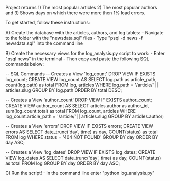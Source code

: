 Project returns 1) The most popular articles 2) The most popular authors and 3) Shows days on which there were more then 1% load errors.

To get started, follow these instructions:

A) Create the database with the articles, authors, and log tables:
	- Navigate to the folder with the "newsdata.sql" files
	- Type "psql -d news -f newsdata.sql" into the command line 

B) Create the necessary views for the log_analysis.py script to work:
	- Enter "psql news" in the terminal
	- Then copy and paste the following SQL commands below:

-- SQL Commands
-- Creates a View 'log_count' 
DROP VIEW IF EXISTS log_count;
CREATE VIEW log_count AS SELECT log.path as article_path, count(log.path) as total FROM log, articles WHERE log.path = '/article/' || articles.slug GROUP BY log.path ORDER BY total DESC;

-- Creates a View 'author_count'
DROP VIEW IF EXISTS author_count;
CREATE VIEW author_count AS SELECT articles.author as author_id, sum(log_count.total) as total FROM log_count, articles WHERE log_count.article_path = '/article/' || articles.slug GROUP BY articles.author;

-- Creates a View 'errors'
DROP VIEW IF EXISTS errors;
CREATE VIEW errors AS SELECT date_trunc('day', time) as day, COUNT(status) as total FROM log WHERE status = '404 NOT FOUND' GROUP BY day ORDER BY day ASC;

-- Creates a View 'log_dates'
DROP VIEW IF EXISTS log_dates;
CREATE VIEW log_dates AS SELECT date_trunc('day', time) as day, COUNT(status) as total FROM log GROUP BY day ORDER BY day ASC;

C) Run the script!
	- In the command line enter "python log_analysis.py"